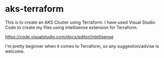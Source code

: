 # aks-terraform

This is to create an AKS Cluster using Terraform. I have used Visual Studio Code to create my files using intellisense extension for Terraform.

https://code.visualstudio.com/docs/editor/intellisense 

I'm pretty beginner when it comes to Terraform, so any suggestion/advise is welcome. 
